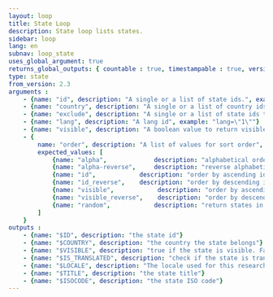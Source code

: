 ```yaml
---
layout: loop
title: State Loop
description: State loop lists states.
sidebar: loop
lang: en
subnav: loop_state
uses_global_argument: true
returns_global_outputs: { countable : true, timestampable : true, versionable : false }
type: state
from_version: 2.3
arguments :
    - {name: "id", description: "A single or a list of state ids.", example: "id=\"2\", id=\"1,4,7\""}
    - {name: "country", description: "A single or a list of country ids.", example: "country=\"10,9\", country: \"500\""}
    - {name: "exclude", description: "A single or a list of state ids to exclude from the results.", example: "exclude=\"2\", exclude=\"1,4,7\""}
    - {name: "lang", description: "A lang id", example: "lang=\"1\""}
    - {name: "visible", description: "A boolean value to return visible or not visible states (possible values : yes, no or *).", example: "visible=\"no\"", default: "yes"}
    - {
        name: "order", description: "A list of values for sort order", example: "order=\"alpha_reverse\"", default: "id",
        expected_values: [
            {name: "alpha",             description: "alphabetical order on title"},
            {name: "alpha-reverse",     description: "reverse alphabetical order on title"},
            {name: "id",            description: "order by ascending id"},
            {name: "id_reverse",    description: "order by descending id"},
            {name: "visible",            description: "order by ascending visibility"},
            {name: "visible_reverse",    description: "order by descending visibility"},
            {name: "random",            description: "return states in pseudo-random order"}
        ]
    }
outputs :
    - {name: "$ID", description: "the state id"}
    - {name: "$COUNTRY", description: "the country the state belongs"}
    - {name: "$VISIBLE", description: "true if the state is visible. False otherwise"}
    - {name: "$IS_TRANSLATED", description: "check if the state is translated"}
    - {name: "$LOCALE", description: "The locale used for this research"}
    - {name: "$TITLE", description: "the state title"}
    - {name: "$ISOCODE", description: "the state ISO code"}
---
```

